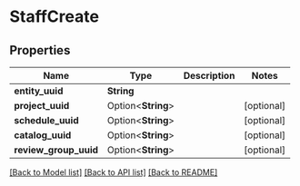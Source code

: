 # StaffCreate

## Properties

Name | Type | Description | Notes
------------ | ------------- | ------------- | -------------
**entity_uuid** | **String** |  | 
**project_uuid** | Option<**String**> |  | [optional]
**schedule_uuid** | Option<**String**> |  | [optional]
**catalog_uuid** | Option<**String**> |  | [optional]
**review_group_uuid** | Option<**String**> |  | [optional]

[[Back to Model list]](../README.md#documentation-for-models) [[Back to API list]](../README.md#documentation-for-api-endpoints) [[Back to README]](../README.md)



